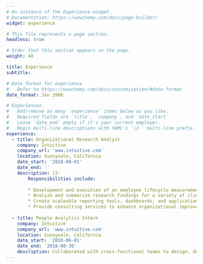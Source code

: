 ```yaml
---
# An instance of the Experience widget.
# Documentation: https://wowchemy.com/docs/page-builder/
widget: experience

# This file represents a page section.
headless: true

# Order that this section appears on the page.
weight: 40

title: Experience
subtitle:

# Date format for experience
#   Refer to https://wowchemy.com/docs/customization/#date-format
date_format: Jan 2006

# Experiences.
#   Add/remove as many `experience` items below as you like.
#   Required fields are `title`, `company`, and `date_start`.
#   Leave `date_end` empty if it's your current employer.
#   Begin multi-line descriptions with YAML's `|2-` multi-line prefix.
experience:
  - title: Organizational Research Analyst
    company: Intuitive
    company_url: 'www.intuitive.com'
    location: Sunnyvale, California
    date_start: '2018-08-01'
    date_end: ''
    description: |2-
        Responsibilities include:
        
        * Development and execution of an employee lifecycle measurement strategy that includes employee onboarding, engagement, pulse, ad-hoc, and exit surveys
        * Analyze and summarize research findings for a variety of clients
        * Create scaleable reporting tools, dashboards, and applications in R Shiny and Tableau
        * Provide consulting services to enhance organizational improvement efforts.
        
  - title: People Analytics Intern
    company: Intuitive
    company_url: 'www.intuitive.com'
    location: Sunnyvale, California
    date_start: '2018-06-01'
    date_end: '2018-08-30'
    description: Collaborated with cross-functional teams to design, develop, test, and deploy a secure enterprise-wide Organizational Health dashboard.
---
```

